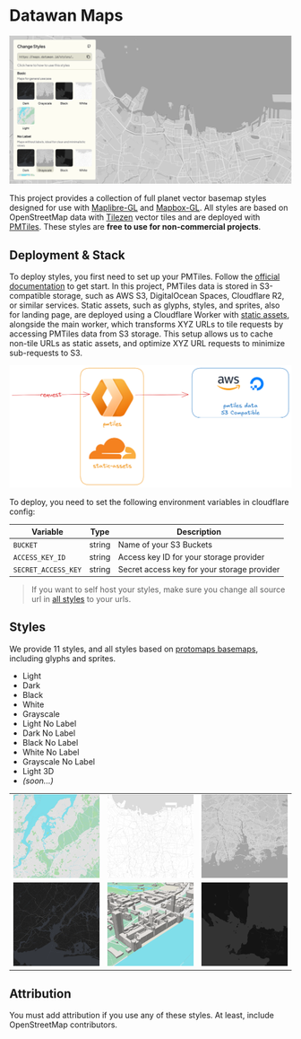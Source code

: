 # Datawan Maps

![Datawan Maps](./public/og.png)

This project provides a collection of full planet vector basemap styles designed for use with [Maplibre-GL](https://maplibre.org/) and [Mapbox-GL](https://docs.mapbox.com/mapbox-gl-js/guides/). All styles are based on OpenStreetMap data with [Tilezen](https://tilezen.readthedocs.io/en/latest/layers/) vector tiles and are deployed with [PMTiles](https://github.com/protomaps/PMTiles). These styles are **free to use for non-commercial projects**.

## Deployment & Stack

To deploy styles, you first need to set up your PMTiles. Follow the [official documentation](https://docs.protomaps.com/guide/getting-started) to get start. In this project, PMTiles data is stored in S3-compatible storage, such as AWS S3, DigitalOcean Spaces, Cloudflare R2, or similar services. Static assets, such as glyphs, styles, and sprites, also for landing page, are deployed using a Cloudflare Worker with [static assets](https://developers.cloudflare.com/workers/static-assets/routing/), alongside the main worker, which transforms XYZ URLs to tile requests by accessing PMTiles data from S3 storage. This setup allows us to cache non-tile URLs as static assets, and optimize XYZ URL requests to minimize sub-requests to S3.

![alt text](./docs/stack.png)

To deploy, you need to set the following environment variables in cloudflare config:

| Variable            | Type   | Description                                 |
| ------------------- | ------ | ------------------------------------------- |
| `BUCKET`            | string | Name of your S3 Buckets                     |
| `ACCESS_KEY_ID`     | string | Access key ID for your storage provider     |
| `SECRET_ACCESS_KEY` | string | Secret access key for your storage provider |

> If you want to self host your styles, make sure you change all source url in [all styles](./maps/styles/) to your urls.

## Styles

We provide 11 styles, and all styles based on [protomaps basemaps](https://github.com/protomaps/basemaps), including glyphs and sprites.

- Light
- Dark
- Black
- White
- Grayscale
- Light No Label
- Dark No Label
- Black No Label
- White No Label
- Grayscale No Label
- Light 3D
- _(soon...)_

|                                        |                                        |                                                |
| -------------------------------------- | -------------------------------------- | ---------------------------------------------- |
| ![Light Style](./src/assets/light.png) | ![White Style](./src/assets/white.png) | ![Grayscale Style](./src/assets/grayscale.png) |
| ![Dark Style](./src/assets/dark.png)   | ![Light 3D](./src/assets/light-3d.png) | ![Black Style](./src/assets/black.png)         |

## Attribution

You must add attribution if you use any of these styles. At least, include OpenStreetMap contributors.
